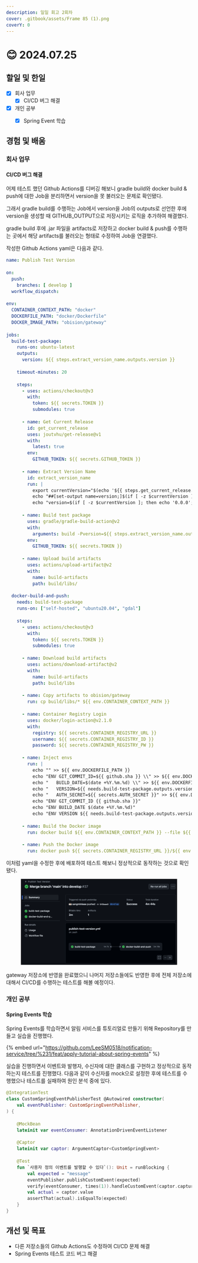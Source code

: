 ```yaml
---
description: 일일 회고 2회차
cover: .gitbook/assets/Frame 85 (1).png
coverY: 0
---
```


# 😊 2024.07.25

## 할일 및 한일

* [x] 회사 업무
  * [x] CI/CD 버그 해결
* [x] 개인 공부
  * [x] Spring Event 학습



## 경험 및 배움

### 회사 업무

#### CI/CD 버그 해결

어제 테스트 했던 Github Actions를 디버깅 해보니 gradle build와 docker build & push에 대한 Job을 분리하면서 version을 못 불러오는 문제로 확인됐다.

그래서 gradle build를 수행하는 Job에서 version을 Job의 outputs로 선언한 후에 version을 생성할 때 GITHUB\_OUTPUT으로 저장시키는 로직을 추가하여 해결했다.

gradle build 후에 .jar 파일을 artifacts로 저장하고 docker build & push를 수행하는 곳에서 해당 artifacts를 불러오는 형태로 수정하여 Job을 연결했다.

작성한 Github Actions yaml은 다음과 같다.

```yaml
name: Publish Test Version

on:
  push:
    branches: [ develop ]
  workflow_dispatch:

env:
  CONTAINER_CONTEXT_PATH: "docker"
  DOCKERFILE_PATH: "docker/Dockerfile"
  DOCKER_IMAGE_PATH: "obision/gateway"

jobs:
  build-test-package:
    runs-on: ubuntu-latest
    outputs:
      version: ${{ steps.extract_version_name.outputs.version }}

    timeout-minutes: 20

    steps:
      - uses: actions/checkout@v3
        with:
          token: ${{ secrets.TOKEN }}
          submodules: true

      - name: Get Current Release
        id: get_current_release
        uses: joutvhu/get-release@v1
        with:
          latest: true
        env:
          GITHUB_TOKEN: ${{ secrets.GITHUB_TOKEN }}

      - name: Extract Version Name
        id: extract_version_name
        run: |
          export currentVersion="$(echo '${{ steps.get_current_release.outputs.tag_name }}' | egrep -o '[0-9]{1,3}\.[0-9]{1,4}\.[0-9]{1,4}(\.[0-9]{1,2})?(-.*)?')"
          echo "##[set-output name=version;]$(if [ -z $currentVersion ]; then echo '0.0.0'; else echo "$currentVersion"; fi).${{ github.run_number }}"
          echo "version=$(if [ -z $currentVersion ]; then echo '0.0.0'; else echo "$currentVersion"; fi).${{ github.run_number }}" >> "$GITHUB_OUTPUT"

      - name: Build test package
        uses: gradle/gradle-build-action@v2
        with:
          arguments: build -Pversion=${{ steps.extract_version_name.outputs.version }} --parallel
        env:
          GITHUB_TOKEN: ${{ secrets.TOKEN }}

      - name: Upload build artifacts
        uses: actions/upload-artifact@v2
        with:
          name: build-artifacts
          path: build/libs/

  docker-build-and-push:
    needs: build-test-package
    runs-on: ["self-hosted", "ubuntu20.04", "gdal"]

    steps:
      - uses: actions/checkout@v3
        with:
          token: ${{ secrets.TOKEN }}
          submodules: true

      - name: Download build artifacts
        uses: actions/download-artifact@v2
        with:
          name: build-artifacts
          path: build/libs

      - name: Copy artifacts to obision/gateway
        run: cp build/libs/* ${{ env.CONTAINER_CONTEXT_PATH }}

      - name: Container Registry Login
        uses: docker/login-action@v2.1.0
        with:
          registry: ${{ secrets.CONTAINER_REGISTRY_URL }}
          username: ${{ secrets.CONTAINER_REGISTRY_ID }}
          password: ${{ secrets.CONTAINER_REGISTRY_PW }}

      - name: Inject envs
        run: |
          echo "" >> ${{ env.DOCKERFILE_PATH }}
          echo "ENV GIT_COMMIT_ID=${{ github.sha }} \\" >> ${{ env.DOCKERFILE_PATH }}
          echo "   BUILD_DATE=$(date +%Y.%m.%d) \\" >> ${{ env.DOCKERFILE_PATH }}
          echo "   VERSION=${{ needs.build-test-package.outputs.version }} \\" >> ${{ env.DOCKERFILE_PATH }}
          echo "   AUTH_SECRET=${{ secrets.AUTH_SECRET }}" >> ${{ env.DOCKERFILE_PATH }}
          echo "ENV GIT_COMMIT_ID {{ github.sha }}"
          echo "ENV BUILD_DATE $(date +%Y.%m.%d)"
          echo "ENV VERSION ${{ needs.build-test-package.outputs.version }}"

      - name: Build the Docker image
        run: docker build ${{ env.CONTAINER_CONTEXT_PATH }} --file ${{ env.DOCKERFILE_PATH }} --tag ${{ secrets.CONTAINER_REGISTRY_URL }}/${{ env.DOCKER_IMAGE_PATH }}:${{ needs.build-test-package.outputs.version }}

      - name: Push the Docker image
        run: docker push ${{ secrets.CONTAINER_REGISTRY_URL }}/${{ env.DOCKER_IMAGE_PATH }}:${{ needs.build-test-package.outputs.version }}
```

이처럼 yaml을 수정한 후에 배포하여 테스트 해보니 정상적으로 동작하는 것으로 확인됐다.

<figure><img src=".gitbook/assets/image.png" alt=""><figcaption></figcaption></figure>

gateway 저장소에 반영을 완료했으니 나머지 저장소들에도 반영한 후에 전체 저장소에 대해서 CI/CD를 수행하는 테스트를 해볼 예정이다.

### 개인 공부

#### Spring Events 학습

Spring Events를 학습하면서 알림 서비스를 튜토리얼로 만들기 위해 Repository를 만들고 실습을 진행했다.

{% embed url="https://github.com/LeeSM0518/notification-service/tree/%231/feat/apply-tutorial-about-spring-events" %}

실습을 진행하면서 이벤트와 발행자, 수신자에 대한 클래스를 구현하고 정상적으로 동작하는지 테스트를 진행했다. 다음과 같이 수신자를 mock으로 설정한 후에 테스트를 수행했으나 테스트를 실패하여 원인 분석 중에 있다.

```kotlin
@IntegrationTest
class CustomSpringEventPublisherTest @Autowired constructor(
    val eventPublisher: CustomSpringEventPublisher,
) {

    @MockBean
    lateinit var eventConsumer: AnnotationDrivenEventListener

    @Captor
    lateinit var captor: ArgumentCaptor<CustomSpringEvent>

    @Test
    fun `사용자 정의 이벤트를 발행할 수 있다`(): Unit = runBlocking {
        val expected = "message"
        eventPublisher.publishCustomEvent(expected)
        verify(eventConsumer, times(1)).handleCustomEvent(captor.capture())
        val actual = captor.value
        assertThat(actual).isEqualTo(expected)
    }
}
```



## 개선 및 목표

* 다른 저장소들의 Github Actions도 수정하여 CI/CD 문제 해결
* Spring Events 테스트 코드 버그 해결

